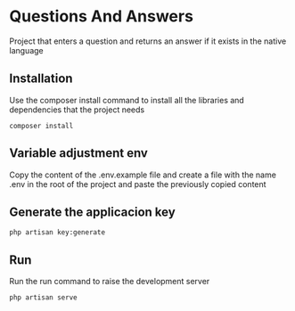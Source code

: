 # Questions And Answers 

Project that enters a question and returns an answer if it exists in the native language

## Installation
Use the composer install command to install all the libraries and dependencies that the project needs
```
composer install
```

## Variable adjustment env
Copy the content of the .env.example file and create a file with the name .env in the root of the project and paste the previously copied content

## Generate the applicacion key 
```
php artisan key:generate
```

## Run
Run the run command to raise the development server 
```
php artisan serve
```